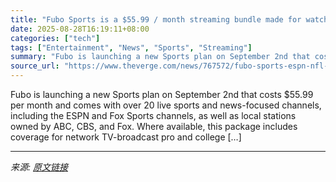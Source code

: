 ```yaml
---
title: "Fubo Sports is a $55.99 / month streaming bundle made for watching football"
date: 2025-08-28T16:19:11+08:00
categories: ["tech"]
tags: ["Entertainment", "News", "Sports", "Streaming"]
summary: "Fubo is launching a new Sports plan on September 2nd that costs $55.99 per month and comes with over 20 live sports and news-focused channels, including the ESPN and Fox Sports channels, as well as lo"
source_url: "https://www.theverge.com/news/767572/fubo-sports-espn-nfl-network-college-football-streaming"
---
```


Fubo is launching a new Sports plan on September 2nd that costs $55.99 per month and comes with over 20 live sports and news-focused channels, including the ESPN and Fox Sports channels, as well as local stations owned by ABC, CBS, and Fox. Where available, this package includes coverage for network TV-broadcast pro and college [&#8230;]

---

*来源: [原文链接](https://www.theverge.com/news/767572/fubo-sports-espn-nfl-network-college-football-streaming)*
